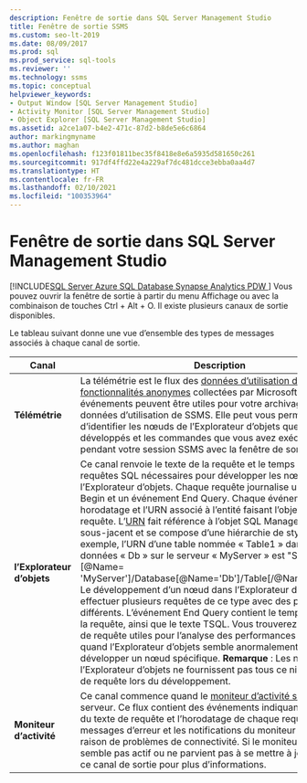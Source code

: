 ```yaml
---
description: Fenêtre de sortie dans SQL Server Management Studio
title: Fenêtre de sortie SSMS
ms.custom: seo-lt-2019
ms.date: 08/09/2017
ms.prod: sql
ms.prod_service: sql-tools
ms.reviewer: ''
ms.technology: ssms
ms.topic: conceptual
helpviewer_keywords:
- Output Window [SQL Server Management Studio]
- Activity Monitor [SQL Server Management Studio]
- Object Explorer [SQL Server Management Studio]
ms.assetid: a2ce1a07-b4e2-471c-87d2-b8de5e6c6864
author: markingmyname
ms.author: maghan
ms.openlocfilehash: f123f01811bec35f8418e8e6a5935d581650c261
ms.sourcegitcommit: 917df4ffd22e4a229af7dc481dcce3ebba0aa4d7
ms.translationtype: HT
ms.contentlocale: fr-FR
ms.lasthandoff: 02/10/2021
ms.locfileid: "100353964"
---
```

# <a name="output-window-in-sql-server-management-studio"></a>Fenêtre de sortie dans SQL Server Management Studio
[!INCLUDE[SQL Server Azure SQL Database Synapse Analytics PDW ](../includes/applies-to-version/sql-asdb-asdbmi-asa-pdw.md)]
Vous pouvez ouvrir la fenêtre de sortie à partir du menu Affichage ou avec la combinaison de touches Ctrl + Alt + O. Il existe plusieurs canaux de sortie disponibles.

Le tableau suivant donne une vue d’ensemble des types de messages associés à chaque canal de sortie.

|Canal|Description|
|-----------|---------------|  
|**Télémétrie**|La télémétrie est le flux des [données d’utilisation des fonctionnalités anonymes](sql-server-management-studio-ssms.md) collectées par Microsoft. Ces événements peuvent être utiles pour votre archivage des données d’utilisation de SSMS. Elle peut vous permettre d’identifier les nœuds de l’Explorateur d’objets que vous avez développés et les commandes que vous avez exécutées pendant votre session SSMS avec la fenêtre de sortie ouverte.|
|**l’Explorateur d’objets**|Ce canal renvoie le texte de la requête et le temps écoulé des requêtes SQL nécessaires pour développer les nœuds dans l’Explorateur d’objets. Chaque requête journalise une requête Begin et un événement End Query. Chaque événement a un horodatage et l’URN associé à l’entité faisant l’objet d’une requête. L’[URN](/previous-versions/sql/sql-server-2005/ms220608(v=sql.90)) fait référence à l’objet SQL Management Object sous-jacent et se compose d’une hiérarchie de style XPath. Par exemple, l’URN d’une table nommée « Table1 » dans la base de données « Db » sur le serveur « MyServer » est "Server [@Name= 'MyServer']/Database[@Name='Db']/Table[/@Name='Table1']". Le développement d’un nœud dans l’Explorateur d’objets peut effectuer plusieurs requêtes de ce type avec des paramètres différents. L’événement End Query contient le temps écoulé de la requête, ainsi que le texte TSQL. Vous trouverez ces données de requête utiles pour l’analyse des performances de serveur quand l’Explorateur d’objets semble anormalement lent pour développer un nœud spécifique. **Remarque** : Les nœuds de l’Explorateur d’objets ne fournissent pas tous ce niveau de détail de requête lors du développement.|
|**Moniteur d’activité**|Ce canal commence quand le [moniteur d’activité s’ouvre](../relational-databases/performance-monitor/activity-monitor.md) pour un serveur. Ce flux contient des événements indiquant une partie du texte de requête et l’horodatage de chaque requête, les messages d’erreur et les notifications du moniteur en pause en raison de problèmes de connectivité. Si le moniteur d’activité ne semble pas actif ou ne parvient pas à se mettre à jour, vérifiez ce canal de sortie pour plus d’informations.|